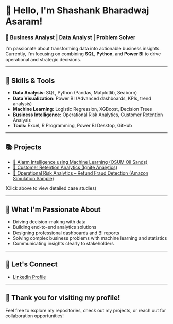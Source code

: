 # 👋 Hello, I'm Shashank Bharadwaj Asaram!

### 🎯 Business Analyst | Data Analyst | Problem Solver

I'm passionate about transforming data into actionable business insights.  
Currently, I'm focusing on combining **SQL**, **Python**, and **Power BI** to drive operational and strategic decisions.

---
  
## 🚀 Skills & Tools
- **Data Analysis:** SQL, Python (Pandas, Matplotlib, Seaborn)
- **Data Visualization:** Power BI (Advanced dashboards, KPIs, trend analysis)
- **Machine Learning:** Logistic Regression, XGBoost, Decision Trees
- **Business Intelligence:** Operational Risk Analytics, Customer Retention Analysis
- **Tools:** Excel, R Programming, Power BI Desktop, GitHub

---
  
## 📚 Projects
- [🔧 Alarm Intelligence using Machine Learning (OSUM Oil Sands)]([link-to-project](https://github.com/shashankbharadwaj9/Business_Analytics_Portfolio/tree/main/01-Alarm-Intelligence-OSUM-ML))
- [🔧 Customer Retention Analytics (Ignite Analytics)]([link-to-project](https://github.com/shashankbharadwaj9/Business_Analytics_Portfolio/tree/main/02-Customer-Retention-Ignite-Analytics))
- [🔧 Operational Risk Analytics – Refund Fraud Detection (Amazon Simulation Sample)]([link-to-project](https://github.com/shashankbharadwaj9/Business_Analytics_Portfolio/tree/main/03-Sample-Operational-Risk-Analytics-Amazon))

(Click above to view detailed case studies)

---
  
## 🎯 What I'm Passionate About
- Driving decision-making with data
- Building end-to-end analytics solutions
- Designing professional dashboards and BI reports
- Solving complex business problems with machine learning and statistics
- Communicating insights clearly to stakeholders

---
  
## 📇 Let's Connect
- [LinkedIn Profile](https://www.linkedin.com/in/shashankbharadwaj9/)

---
  
## 🙌 Thank you for visiting my profile!

Feel free to explore my repositories, check out my projects, or reach out for collaboration opportunities!
